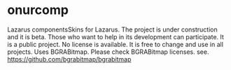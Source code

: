 # onurcomp
Lazarus componentsSkins for Lazarus. The project is under construction and it is beta. Those who want to help in its development can participate. It is a public project. No license is available. It is free to change and use in all projects.
Uses BGRABitmap. Please check BGRABitmap licenses.
see. https://github.com/bgrabitmap/bgrabitmap
